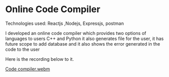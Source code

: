 # Online Code Compiler

Technologies used: Reactjs ,Nodejs, Expressjs, postman

I developed an online code compiler which provides two options of languages to users C++ and Python it also generates file for the user, it has future scope to add database and  it also shows the error generated in the code  to the user 

Here is the recording below to it.

[Code compiler.webm](https://github.com/Juhi0-1/code_compiler/assets/114901107/66601cb2-6d9b-4ae3-bb2d-3be0c6990929)


